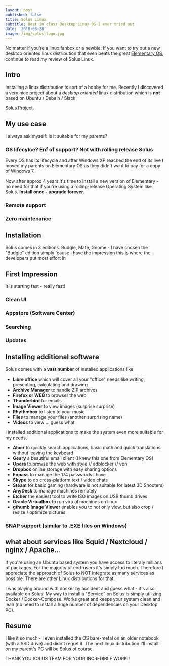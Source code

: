 ```yaml
---
layout: post
published: false
title: Solus Linux
subtitle: Best in class Desktop Linux OS I ever tried out
date: '2018-08-28'
image: /img/solus-logo.jpg
---
```

No matter if you're a linux fanbox or a newbie: If you want to try out a new desktop oriented linux distribution that even beats the great [Elementary OS](http://elementary.io), continue to read my review of Solus Linux.

## Intro
Installing a linux distribution is sort of a hobby for me. Recently I discovered a very nice project about a _desktop oriented_ linux distribution which is **not** based on Ubuntu / Debain / Slack.

[Solus Project](http://solus-project.com). 

## My use case
I always ask myself: Is it suitable for my parents?
### OS lifecylce? Enf of support? Not with rolling release Solus
Every OS has its lifecycle and after Windows XP reached the end of its live I moved my parents on Elementary OS as they didn't want to pay for a copy of Windows 7.

Now after approx 4 years it's time to install a new version of Elementary - no need for that if you're using a rolling-release Operating System like Solus. **Install once - upgrade forever**.

### Remote support

### Zero maintenance

## Installation
Solus comes in 3 editions. Budgie, Mate, Gnome - I have chosen the "Budgie" edition simply 'cause I have the impression this is where the developers put most effort in

## First Impression
It is starting fast - really fast!
### Clean UI
### Appstore (Software Center)
### Searching
### Updates

## Installing additional software
Solus comes with a **vast number** of installed applications like 
- **Libre office** which will cover all your "office" needs like writing, presenting, calculating and drawing 
- **Archive Manager** to handle ZIP archives
- **Firefox or WEB** to browser the web
- **Thunderbird** for emails
- **Image Viewer** to view images (surprise surprise)
- **Rhythmbox** to listen to your music
- **Files** to manage your files (another surprising name)
- **Videos** to view ... guess what

I installed additional applications to make the system even more suitable for my needs.

- **Alber** to quickly search applications, basic math and quick translations without leaving the keyboard
- **Geary** a beautiful email client (I knew this one from Elementary OS)
- **Opera** to browse the web with style // adblocker // vpn
- **Dropbox** online storage with easy sharing options
- **Enpass** to manage the 174 passwords I have
- **Skype** to do cross-platform text / video chats
- **Steam** for basic gaming (hardware is not suitable for latest 3D Shooters)
- **AnyDesk** to manage machines remotely
- **Etcher** the easiest tool to write ISO images on USB thumb drives
- **Oracle Virtualbox** to run virtual machines on linux
- **gthumb Image Viewer** enables you to not only view, but also crop / resize / optimize pictures

### SNAP support (similar to .EXE files on Windows)
## what about services like Squid / Nextcloud / nginx / Apache...
If you're using an Ubuntu based system you have access to literaly millians of packages.
For the majority of end-users it's simply too much. Therefore I appreciate the approach of Solus to NOT integrate as many services as possible. There are other Linux distributions for that.

I was playing around with docker by accident and guess what - it's also available on Solus.
My way to install a "Service" on Solus is simply utilizing Docker / Docker-Compose. Works great and keeps your system clean and lean (no need to install a huge number of dependencies on your Desktop PC).

## Resume
I like it so much - I even installed the OS bare-metal on an older notebook (with a SSD drive) and didn't regret it. The next linux distribution I'll install on my parent's PC will be Solus of course.

THANK YOU SOLUS TEAM FOR YOUR INCREDIBLE WORK!!
